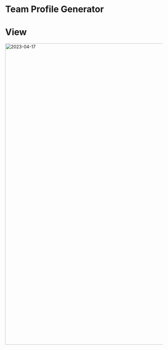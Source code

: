 # Team Profile Generator

# View 
<img width="960" alt="2023-04-17" src="https://user-images.githubusercontent.com/118027404/232544677-e46875d9-84e9-459f-b945-d5b91618bf94.png">


